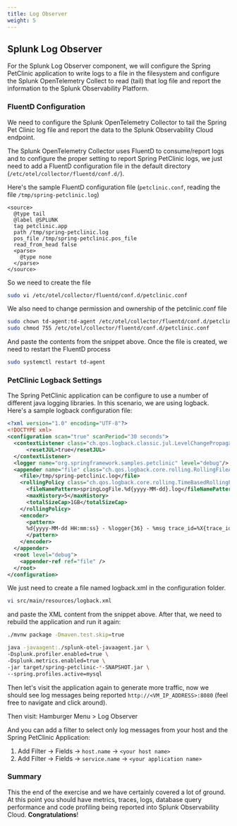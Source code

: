 ```yaml
---
title: Log Observer
weight: 5
---
```


## Splunk Log Observer

For the Splunk Log Observer component, we will configure the Spring PetClinic application to write logs to a file in the filesystem and configure the Splunk OpenTelemetry Collect to read (tail) that log file and report the information to the Splunk Observability Platform.

### FluentD Configuration

We need to configure the Splunk OpenTelemetry Collector to tail the Spring Pet Clinic log file and report the data to the Splunk Observability Cloud endpoint.

The Splunk OpenTelemetry Collector uses FluentD to consume/report logs and to configure the proper setting to report Spring PetClinic logs, we just need to add a FluentD configuration file in the default directory (`/etc/otel/collector/fluentd/conf.d/`).

Here's the sample FluentD configuration file (`petclinic.conf`, reading the file `/tmp/spring-petclinic.log`)

```text
<source>
  @type tail
  @label @SPLUNK
  tag petclinic.app
  path /tmp/spring-petclinic.log
  pos_file /tmp/spring-petclinic.pos_file
  read_from_head false
  <parse>
    @type none
  </parse>
</source>
```

So we need to create the file

```bash
sudo vi /etc/otel/collector/fluentd/conf.d/petclinic.conf
```

We also need to change permission and ownership of the petclinic.conf file

```bash
sudo chown td-agent:td-agent /etc/otel/collector/fluentd/conf.d/petclinic.conf
sudo chmod 755 /etc/otel/collector/fluentd/conf.d/petclinic.conf
```

And paste the contents from the snippet above. Once the file is created, we need to restart the FluentD process

```bash
sudo systemctl restart td-agent
```

### PetClinic Logback Settings

The Spring PetClinic application can be configure to use a number of different java logging libraries. In this scenario, we are using logback. Here's a sample logback configuration file:

```xml
<?xml version="1.0" encoding="UTF-8"?>
<!DOCTYPE xml>
<configuration scan="true" scanPeriod="30 seconds">
  <contextListener class="ch.qos.logback.classic.jul.LevelChangePropagator">
      <resetJUL>true</resetJUL>
  </contextListener>
  <logger name="org.springframework.samples.petclinic" level="debug"/>
  <appender name="file" class="ch.qos.logback.core.rolling.RollingFileAppender">
    <file>/tmp/spring-petclinic.log</file>
    <rollingPolicy class="ch.qos.logback.core.rolling.TimeBasedRollingPolicy">
      <fileNamePattern>springLogFile.%d{yyyy-MM-dd}.log</fileNamePattern>
      <maxHistory>5</maxHistory>
      <totalSizeCap>1GB</totalSizeCap>
    </rollingPolicy>
    <encoder>
      <pattern>
      %d{yyyy-MM-dd HH:mm:ss} - %logger{36} - %msg trace_id=%X{trace_id} span_id=%X{span_id} trace_flags=%X{trace_flags} service.name=%property{otel.resource.service.name}, deployment.environment=%property{otel.resource.deployment.environment} %n
      </pattern>
    </encoder>
  </appender>
  <root level="debug">
    <appender-ref ref="file" />
  </root>
</configuration>
```

We just need to create a file named logback.xml in the configuration folder.

```bash
vi src/main/resources/logback.xml
```

and paste the XML content from the snippet above. After that, we need to rebuild the application and run it again:

```bash
./mvnw package -Dmaven.test.skip=true
```

```bash
java -javaagent:./splunk-otel-javaagent.jar \
-Dsplunk.profiler.enabled=true \
-Dsplunk.metrics.enabled=true \
-jar target/spring-petclinic-*-SNAPSHOT.jar \
--spring.profiles.active=mysql
```

Then let's visit the application again to generate more traffic, now we should see log messages being reported `http://<VM_IP_ADDRESS>:8080` (feel free to navigate and click around).

Then visit:
Hamburger Menu > Log Observer

And you can add a filter to select only log messages from your host and the Spring PetClinic Application:

1. Add Filter → Fields → `host.name` → `<your host name>`
2. Add Filter → Fields → `service.name` → `<your application name>`

### Summary

This the end of the exercise and we have certainly covered a lot of ground. At this point you should have metrics, traces, logs, database query performance and code profiling being reported into Splunk Observability Cloud. **Congratulations**!
